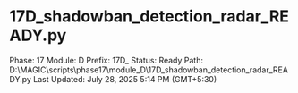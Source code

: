# 17D_shadowban_detection_radar_READY.py

Phase: 17
Module: D
Prefix: 17D_
Status: Ready
Path: D:\MAGIC\scripts\phase17\module_D\17D_shadowban_detection_radar_READY.py
Last Updated: July 28, 2025 5:14 PM (GMT+5:30)